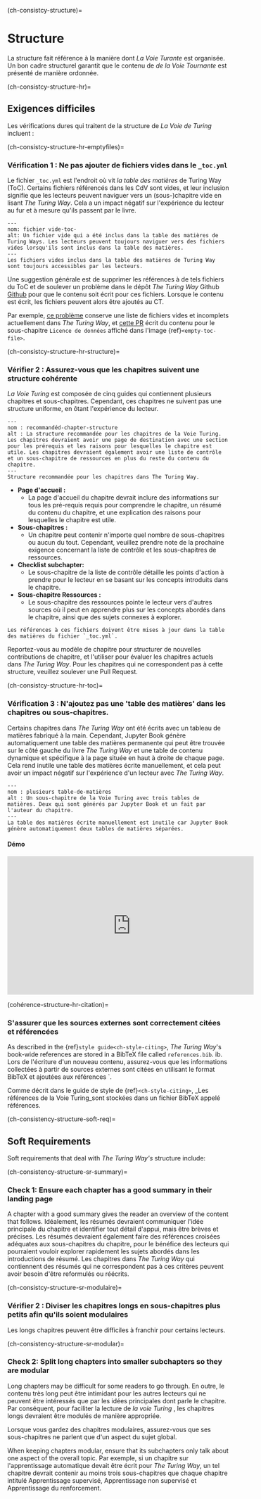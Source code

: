 (ch-consistcy-structure)=
# Structure

La structure fait référence à la manière dont _La Voie Turante_ est organisée. Un bon cadre structurel garantit que le contenu de _de la Voie Tournante_ est présenté de manière ordonnée.

(ch-consistcy-structure-hr)=
## Exigences difficiles

Les vérifications dures qui traitent de la structure de _La Voie de Turing_ incluent :

(ch-consistcy-structure-hr-emptyfiles)=
### Vérification 1 : Ne pas ajouter de fichiers vides dans le `_toc.yml`

Le fichier `_toc.yml` est l'endroit où vit _la table des matières_ de Turing Way (ToC). Certains fichiers référencés dans les CdV sont vides, et leur inclusion signifie que les lecteurs peuvent naviguer vers un (sous-)chapitre vide en lisant _The Turing Way_. Cela a un impact négatif sur l'expérience du lecteur au fur et à mesure qu'ils passent par le livre.

```{figure} ../../figures/empty-toc-file.*
---
nom: fichier vide-toc-
alt: Un fichier vide qui a été inclus dans la table des matières de Turing Ways. Les lecteurs peuvent toujours naviguer vers des fichiers vides lorsqu'ils sont inclus dans la table des matières.
---
Les fichiers vides inclus dans la table des matières de Turing Way sont toujours accessibles par les lecteurs.
```

Une suggestion générale est de supprimer les références à de tels fichiers du ToC et de soulever un problème dans le dépôt _The Turing Way_ Github [Github](https://github.com/alan-turing-institute/the-turing-way) pour que le contenu soit écrit pour ces fichiers. Lorsque le contenu est écrit, les fichiers peuvent alors être ajoutés au CT.

Par exemple, [ce problème](https://github.com/alan-turing-institute/the-turing-way/issues/1391) conserve une liste de fichiers vides et incomplets actuellement dans _The Turing Way_, et [cette PR](https://github.com/alan-turing-institute/the-turing-way/pull/1448) écrit du contenu pour le sous-chapitre `Licence de données` affiché dans l'image {ref}`<empty-toc-file>`.

(ch-consistcy-structure-hr-structure)=
### Vérifier 2 : Assurez-vous que les chapitres suivent une structure cohérente

_La Voie Turing_ est composée de cinq guides qui contiennent plusieurs chapitres et sous-chapitres. Cependant, ces chapitres ne suivent pas une structure uniforme, en ôtant l'expérience du lecteur.

```{figure} ../../figures/recommended-chapter-structure.*
---
nom : recommandéd-chapter-structure
alt : La structure recommandée pour les chapitres de la Voie Turing. Les chapitres devraient avoir une page de destination avec une section pour les prérequis et les raisons pour lesquelles le chapitre est utile. Les chapitres devraient également avoir une liste de contrôle et un sous-chapitre de ressources en plus du reste du contenu du chapitre.
---
Structure recommandée pour les chapitres dans The Turing Way.
```

- **Page d'accueil :**
    - La page d'accueil du chapitre devrait inclure des informations sur tous les pré-requis requis pour comprendre le chapitre, un résumé du contenu du chapitre, et une explication des raisons pour lesquelles le chapitre est utile.
- **Sous-chapitres :**
    - Un chapitre peut contenir n'importe quel nombre de sous-chapitres ou aucun du tout. Cependant, veuillez prendre note de la prochaine exigence concernant la liste de contrôle et les sous-chapitres de ressources.
- **Checklist subchapter:**
    - Le sous-chapitre de la liste de contrôle détaille les points d'action à prendre pour le lecteur en se basant sur les concepts introduits dans le chapitre.
- **Sous-chapitre Ressources :**
    - Le sous-chapitre des ressources pointe le lecteur vers d'autres sources où il peut en apprendre plus sur les concepts abordés dans le chapitre, ainsi que des sujets connexes à explorer.


```{attention} Please note that making chapters follow this structure may require splitting some of the existing content into new files.
Les références à ces fichiers doivent être mises à jour dans la table des matières du fichier `_toc.yml`.
```

Reportez-vous au modèle de chapitre [](https://github.com/alan-turing-institute/the-turing-way/tree/main/book/templates/chapter-template) pour structurer de nouvelles contributions de chapitre, et l'utiliser pour évaluer les chapitres actuels dans _The Turing Way_. Pour les chapitres qui ne correspondent pas à cette structure, veuillez soulever une Pull Request.


(ch-consistcy-structure-hr-toc)=
### Vérification 3 : N'ajoutez pas une 'table des matières' dans les chapitres ou sous-chapitres.

Certains chapitres dans _The Turing Way_ ont été écrits avec un tableau de matières fabriqué à la main. Cependant, Jupyter Book génère automatiquement une table des matières permanente qui peut être trouvée sur le côté gauche du livre _The Turing Way_ et une table de contenu dynamique et spécifique à la page située en haut à droite de chaque page. Cela rend inutile une table des matières écrite manuellement, et cela peut avoir un impact négatif sur l'expérience d'un lecteur avec _The Turing Way_.

```{figure} ../../figures/many-table-of-contents.*
---
nom : plusieurs table-de-matières
alt : Un sous-chapitre de la Voie Turing avec trois tables de matières. Deux qui sont générés par Jupyter Book et un fait par l'auteur du chapitre.
---
La table des matières écrite manuellement est inutile car Jupyter Book génère automatiquement deux tables de matières séparées.
```
#### Démo

<div class="video-content">
    <iframe width="560" height="315" src="https://www.youtube.com/embed/zKWrvgCxSB0" frameborder="0" allow="accelerometer; autoplay; clipboard-write; encrypted-media; gyroscope; picture-in-picture" allowfullscreen></iframe>
</div>

(cohérence-structure-hr-citation)=
### S'assurer que les sources externes sont correctement citées et référencées

As described in the {ref}`style guide<ch-style-citing>`, _The Turing Way_'s book-wide references are stored in a BibTeX file called `references.bib`. ib</code>. Lors de l'écriture d'un nouveau contenu, assurez-vous que les informations collectées à partir de sources externes sont citées en utilisant le format BibTeX et ajoutées aux références `.

Comme décrit dans le guide de style de {ref}`<ch-style-citing>`, _Les références de la Voie Turing_sont stockées dans un fichier BibTeX appelé références.</p>

<p spaces-before="0">(ch-consistency-structure-soft-req)=</p>

<h2 spaces-before="0">Soft Requirements</h2>

<p spaces-before="0">Soft requirements that deal with <em x-id="4">The Turing Way's</em> structure include:</p>

<p spaces-before="0">(ch-consistency-structure-sr-summary)=</p>

<h3 spaces-before="0">Check 1: Ensure each chapter has a good summary in their landing page</h3>

<p spaces-before="0">A chapter with a good summary gives the reader an overview of the content that follows.
Idéalement, les résumés devraient communiquer l'idée principale du chapitre et identifier tout détail d'appui, mais être brèves et précises.
Les résumés devraient également faire des références croisées adéquates aux sous-chapitres du chapitre, pour le bénéfice des lecteurs qui pourraient vouloir explorer rapidement les sujets abordés dans les introductions de résumé.
Les chapitres dans <em x-id="4">The Turing Way</em> qui contiennent des résumés qui ne correspondent pas à ces critères peuvent avoir besoin d'être reformulés ou réécrits.</p>

<p spaces-before="0">(ch-consistcy-structure-sr-modulaire)=</p>

<h3 spaces-before="0">Vérifier 2 : Diviser les chapitres longs en sous-chapitres plus petits afin qu'ils soient modulaires</h3>

<p spaces-before="0">Les longs chapitres peuvent être difficiles à franchir pour certains lecteurs.</p>

<p spaces-before="0">(ch-consistency-structure-sr-modular)=</p>

<h3 spaces-before="0">Check 2: Split long chapters into smaller subchapters so they are modular</h3>

<p spaces-before="0">Long chapters may be difficult for some readers to go through.
En outre, le contenu très long peut être intimidant pour les autres lecteurs qui ne peuvent être intéressés que par les idées principales dont parle le chapitre.
Par conséquent, pour faciliter la lecture de  <em x-id="4">la voie Turing</em> , les chapitres longs devraient être modulés de manière appropriée.</p>

<p spaces-before="0">Lorsque vous gardez des chapitres modulaires, assurez-vous que ses sous-chapitres ne parlent que d'un aspect du sujet global.</p>

<p spaces-before="0">When keeping chapters modular, ensure that its subchapters only talk about one aspect of the overall topic.
Par exemple, si un chapitre sur l'apprentissage automatique devait être écrit pour <em x-id="4">The Turing Way</em>, un tel chapitre devrait contenir au moins trois sous-chapitres que chaque chapitre intitulé Apprentissage supervisé, Apprentissage non supervisé et Apprentissage du renforcement.</p></p>
